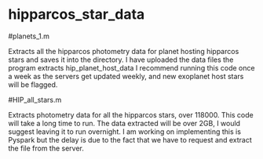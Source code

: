 # hipparcos_star_data

#planets_1.m 

Extracts all the hipparcos photometry data for planet hosting hipparcos stars and saves it into the directory.
I have uploaded the data files the program extracts hip_planet_host_data
I recommend running this code once a week as the servers get updated weekly, and new exoplanet host stars will be flagged.

#HIP_all_stars.m 

Extracts photometry data for all the hipparcos stars, over 118000. This code will take a long time to run.
The data extracted will be over 2GB, I would suggest leaving it to run overnight.
I am working on implementing this is Pyspark but the delay is due to the fact that we have to request and extract the file from
the server.


